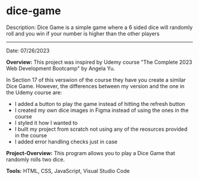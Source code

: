 # dice-game
Description: Dice Game is a simple game where a 6 sided dice will randomly roll and you win if your number is higher than the other players

---

Date: 07/26/2023

**Overview:** This project was inspired by Udemy course "The Complete 2023 Web Development Bootcamp" by Angela Yu.
  
In Section 17 of this verswion of the course they have you create a similar Dice Game. However,
the differences between my version and the one in the Udemy course are:
  - I added a button to play the game instead of hitting the refresh button
  - I created my own dice images in Figma instead of using the ones in the course
  - I styled it how I wanted to
  - I built my project from scratch not using any of the reosurces provided in the course
  - I added error handling checks just in case


**Project-Overview:** This program allows you to play a Dice Game that randomly rolls two dice. 

**Tools:** HTML, CSS, JavaScript, Visual Studio Code

